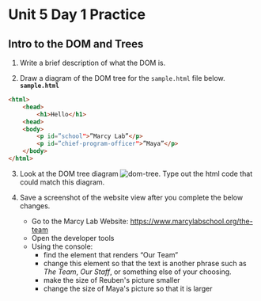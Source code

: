 # Unit 5 Day 1 Practice
## Intro to the DOM and Trees

1. Write a brief description of what the DOM is.

2. Draw a diagram of the DOM tree for the `sample.html` file below.
**`sample.html`**

```html
<html>
    <head>
        <h1>Hello</h1>
    <head>
    <body>
        <p id=”school">”Marcy Lab”</p>
        <p id=”chief-program-officer">”Maya”</p>
    </body>
</html>
```

3. Look at the DOM tree diagram
![dom-tree](https://github.com/The-Marcy-Lab-School/se-unit-5-DOM/blob/add-days-one-two/lesson-1-intro-to-dom/dom-tree-diagram.png).
Type out the html code that could match this diagram.

 
4.  Save a screenshot of the website view after you complete the below changes.
    - Go to the Marcy Lab Website: https://www.marcylabschool.org/the-team
    - Open the developer tools
    - Using the console:
        - find the element that renders “Our Team”
        - change this element so that the text is another phrase such as _The Team_, _Our Staff_, or something else of your choosing.
        - make the size of Reuben's picture smaller
        - change the size of Maya's picture so that it is larger
